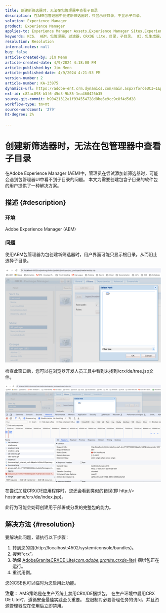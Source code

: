 ```yaml
---
title: 创建新筛选器时，无法在包管理器中查看子目录
description: 在AEM包管理器中创建新筛选器时，只显示根目录，不显示子目录。
solution: Experience Manager
product: Experience Manager
applies-to: Experience Manager Assets,Experience Manager Sites,Experience Manager 6.5,Experience Manager
keywords: KCS， AEM，包管理器，过滤器，CRXDE Lite，目录，子目录， UI，包生成器， Adobe Experience Manager，故障排除
resolution: Resolution
internal-notes: null
bug: false
article-created-by: Jim Menn
article-created-date: 4/9/2024 4:18:00 PM
article-published-by: Jim Menn
article-published-date: 4/9/2024 4:21:53 PM
version-number: 2
article-number: KA-23975
dynamics-url: https://adobe-ent.crm.dynamics.com/main.aspx?forceUCI=1&pagetype=entityrecord&etn=knowledgearticle&id=76df0bb7-8cf6-ee11-a1fe-6045bd006268
exl-id: c82ac898-b3f6-45d3-9b85-1ea460426b35
source-git-commit: b90421312a1f934554728d8be6e9cc9c8f4d5d28
workflow-type: tm+mt
source-wordcount: '279'
ht-degree: 2%

---
```


# 创建新筛选器时，无法在包管理器中查看子目录


在Adobe Experience Manager (AEM)中，管理员在尝试添加新筛选器时，可能会遇到包管理器UI中看不到子目录的问题。 本文为需要创建包含子目录的软件包的用户提供了一种解决方案。

## 描述 {#description}


### 环境

Adobe Experience Manager (AEM)

### 问题

使用AEM包管理器为包创建新筛选器时，用户界面可能只显示根目录，从而阻止选择子目录。

![](assets/___78df0bb7-8cf6-ee11-a1fe-6045bd006268___.png)

检查此窗口后，您可以在浏览器开发人员工具中看到未找到/crx/de/tree.jsp文件。

![](assets/___7cdf0bb7-8cf6-ee11-a1fe-6045bd006268___.png)

在尝试加载CRX/DE应用程序时，您还会看到类似的错误(即 http://`<` hostname/crx/de/index.jsp)。

此行为可能会妨碍创建用于部署或分发的完整包的能力。


## 解决方法 {#resolution}


要解决此问题，请执行以下步骤：

1. 转到您的包(http://localhost:4502/system/console/bundles)。
2. 搜索“crx”。
3. 确保 [AdobeGraniteCRXDE Lite(*com.adobe.granite.crxde-lite)*](http://localhost:4502/system/console/bundles/241) 捆绑包正在运行。
4. 重试用例。


您的CSE也可以临时为您启用此功能。

<b>注意：</b> AMS策略是在生产系统上禁用CRX/DE捆绑包。 在生产环境中启用CRX DE Lite时，遵循安全最佳实践至关重要。 应限制对必要管理任务的访问，并且资源管理器应在使用后立即禁用。
